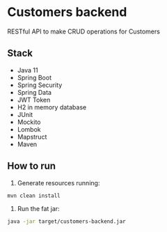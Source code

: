 # Customers backend
RESTful API to make CRUD operations for Customers

## Stack

- Java 11
- Spring Boot
- Spring Security
- Spring Data
- JWT Token
- H2 in memory database
- JUnit
- Mockito
- Lombok
- Mapstruct
- Maven

## How to run

1. Generate resources running: 
```sh
mvn clean install
```
1. Run the fat jar:
```sh
java -jar target/customers-backend.jar
```